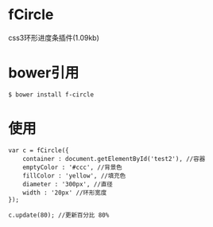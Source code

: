 fCircle
=======

css3环形进度条插件(1.09kb)

bower引用
=======

```
$ bower install f-circle
```


使用
=======

```
var c = fCircle({
    container : document.getElementById('test2'), //容器
    emptyColor : '#ccc', //背景色
    fillColor : 'yellow', //填充色
    diameter : '300px', //直径
    width : '20px' //环形宽度
});

c.update(80); //更新百分比 80%
```


